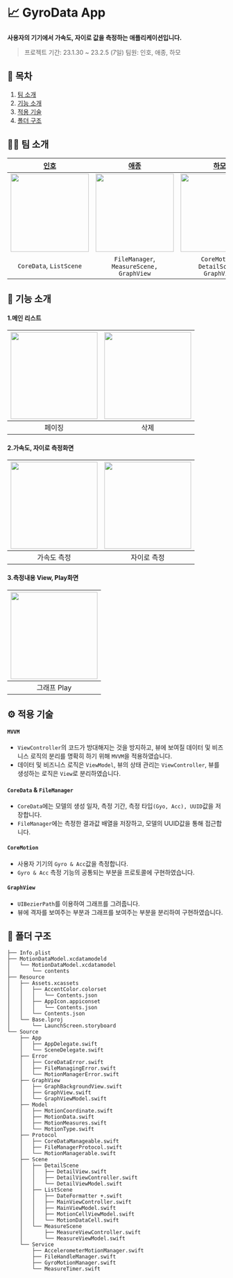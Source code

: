 # 📈 GyroData App
**사용자의 기기에서 가속도, 자이로 값을 측정하는 애플리케이션입니다.**

> 프로젝트 기간: 23.1.30 ~ 23.2.5 (7일)
> 팀원: 인호, 애종, 하모

## 📖 목차
1. [팀 소개](#-팀-소개)
2. [기능 소개](#-기능-소개)
3. [적용 기술](#-적용-기술)
4. [폴더 구조](#-폴더-구조)

## 🧑‍💻 팀 소개
|[인호](https://github.com/inho-98)|[애종](https://github.com/jonghancha)|[하모](https://github.com/lxodud)|
|:-:|:-:|:-:|
|<a href="https://github.com/inho-98"><img width="180px" src="https://user-images.githubusercontent.com/71054048/188081997-a9ac5789-ddd6-4682-abb1-90d2722cf998.jpg"></a>|<a href="https://github.com/inho-98"><img width="180px" src="https://i.imgur.com/7K7rXiB.jpg"></a>|<a href="https://github.com/inho-98"><img width="180px" src="https://i.imgur.com/PcNDqvt.png"></a>|
|`CoreData`, `ListScene`|`FileManager`, `MeasureScene, GraphView`|`CoreMotion`, `DetailScene, GraphView`|

## 📱 기능 소개
#### 1.메인 리스트![]()

|<img src=https://i.imgur.com/aZF0ooW.gif width=200>|<img src=https://i.imgur.com/hjt0Eas.gif  width=200>|
|:-:|:-:|
|페이징|삭제|
#### 2.가속도, 자이로 측정화면

|<img src=https://i.imgur.com/VK5R6sC.gif  width=200>|<img src=https://i.imgur.com/9O69BAP.gif  width=200>|
|:-:|:-:|
|가속도 측정|자이로 측정|
#### 3.측정내용 View, Play화면

|<img src=https://i.imgur.com/IOTl3cd.gif  width=200>|
|:-:|
|그래프 Play|

## ⚙ 적용 기술
#### `MVVM`
- `ViewController`의 코드가 방대해지는 것을 방지하고, 뷰에 보여질 데이터 및 비즈니스 로직의 분리를 명확히 하기 위해 `MVVM`을 적용하였습니다.
- 데이터 및 비즈니스 로직은 `ViewModel`, 뷰의 상태 관리는 `ViewController`, 뷰를 생성하는 로직은 `View`로 분리하였습니다.

#### `CoreData` & `FileManager`
- `CoreData`에는 모델의 생성 일자, 측정 기간, 측정 타입`(Gyo, Acc), UUID`값을 저장합니다.
- `FileManager`에는 측정한 결과값 배열을 저장하고, 모델의 UUID값을 통해 접근합니다.

#### `CoreMotion`
- 사용자 기기의 `Gyro & Acc`값을 측정합니다.
- `Gyro & Acc` 측정 기능의 공통되는 부분을 프로토콜에 구현하였습니다.

#### `GraphView`
- `UIBezierPath`를 이용하여 그래프를 그려줍니다.
- 뷰에 격자를 보여주는 부분과 그래프를 보여주는 부분을 분리하여 구현하였습니다.

## 📂 폴더 구조
```
├── Info.plist
├── MotionDataModel.xcdatamodeld
│   └── MotionDataModel.xcdatamodel
│       └── contents
├── Resource
│   ├── Assets.xcassets
│   │   ├── AccentColor.colorset
│   │   │   └── Contents.json
│   │   ├── AppIcon.appiconset
│   │   │   └── Contents.json
│   │   └── Contents.json
│   └── Base.lproj
│       └── LaunchScreen.storyboard
└── Source
    ├── App
    │   ├── AppDelegate.swift
    │   └── SceneDelegate.swift
    ├── Error
    │   ├── CoreDataError.swift
    │   ├── FileManagingError.swift
    │   └── MotionManagerError.swift
    ├── GraphView
    │   ├── GraphBackgroundView.swift
    │   ├── GraphView.swift
    │   └── GraphViewModel.swift
    ├── Model
    │   ├── MotionCoordinate.swift
    │   ├── MotionData.swift
    │   ├── MotionMeasures.swift
    │   └── MotionType.swift
    ├── Protocol
    │   ├── CoreDataManageable.swift
    │   ├── FileManagerProtocol.swift
    │   └── MotionManagerable.swift
    ├── Scene
    │   ├── DetailScene
    │   │   ├── DetailView.swift
    │   │   ├── DetailViewController.swift
    │   │   └── DetailViewModel.swift
    │   ├── ListScene
    │   │   ├── DateFormatter +.swift
    │   │   ├── MainViewController.swift
    │   │   ├── MainViewModel.swift
    │   │   ├── MotionCellViewModel.swift
    │   │   └── MotionDataCell.swift
    │   └── MeasureScene
    │       ├── MeasureViewController.swift
    │       └── MeasureViewModel.swift
    └── Service
        ├── AccelerometerMotionManager.swift
        ├── FileHandleManager.swift
        ├── GyroMotionManager.swift
        └── MeasureTimer.swift
```
